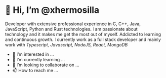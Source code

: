 # 👋 Hi, I’m @xhermosilla

Developer with extensive professional experience in C, C++, Java, JavaScript, Python and Rust technologies.
I am passionate about technology and it makes me get the most out of myself. Addicted to learning and continuous growth.
I currently work as a full stack developer and mainly work with _Typescript, Javascript, NodeJS, React, MongoDB_
    
- 👀 I’m interested in ...
- 🌱 I’m currently learning ...
- 💞️ I’m looking to collaborate on ...
- 📫 How to reach me ...

<!---
xhermosilla/xhermosilla is a ✨ special ✨ repository because its `README.md` (this file) appears on your GitHub profile.
You can click the Preview link to take a look at your changes.
--->
